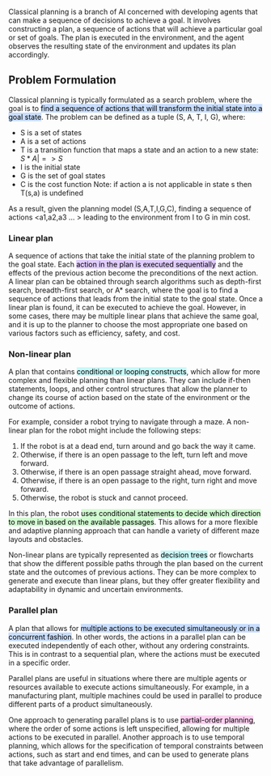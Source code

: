 
Classical planning is a branch of AI concerned with developing agents that can make a sequence of decisions to achieve a goal. It involves constructing a plan, a sequence of actions that will achieve a particular goal or set of goals. The plan is executed in the environment, and the agent observes the resulting state of the environment and updates its plan accordingly.


## Problem Formulation
Classical planning is typically formulated as a search problem, where the goal is to <mark style="background: #ADCCFFA6;">find a sequence of actions that will transform the initial state into a goal state</mark>. The problem can be defined as a tuple (S, A, T, I, G), where:
-   S is a set of states
-   A is a set of actions
-   T is a transition function that maps a state and an action to a new state: $S * A |=> S$
-   I is the initial state
-   G is the set of goal states
-   C is the cost function 
Note: if action a is not applicable in state s then T(s,a) is undefined

As a result, given the planning model (S,A,T,I,G,C), finding a sequence of actions <a1,a2,a3 ... > leading to the environment from I to G in min cost.

### Linear plan
A sequence of actions that take the initial state of the planning problem to the goal state. Each <mark style="background: #D2B3FFA6;">action in the plan is executed sequentially</mark> and the effects of the previous action become the preconditions of the next action. A linear plan can be obtained through search algorithms such as depth-first search, breadth-first search, or A* search, where the goal is to find a sequence of actions that leads from the initial state to the goal state. Once a linear plan is found, it can be executed to achieve the goal. However, in some cases, there may be multiple linear plans that achieve the same goal, and it is up to the planner to choose the most appropriate one based on various factors such as efficiency, safety, and cost.

  
### Non-linear plan

A plan that contains <mark style="background: #ABF7F7A6;">conditional or looping constructs</mark>, which allow for more complex and flexible planning than linear plans. They can include if-then statements, loops, and other control structures that allow the planner to change its course of action based on the state of the environment or the outcome of actions.

For example, consider a robot trying to navigate through a maze. A non-linear plan for the robot might include the following steps:

1.  If the robot is at a dead end, turn around and go back the way it came.
2.  Otherwise, if there is an open passage to the left, turn left and move forward.
3.  Otherwise, if there is an open passage straight ahead, move forward.
4.  Otherwise, if there is an open passage to the right, turn right and move forward.
5.  Otherwise, the robot is stuck and cannot proceed.

In this plan, the robot <mark style="background: #BBFABBA6;">uses conditional statements to decide which direction to move in based on the available passages</mark>. This allows for a more flexible and adaptive planning approach that can handle a variety of different maze layouts and obstacles.

Non-linear plans are typically represented as <mark style="background: #ABF7F7A6;">decision trees</mark> or flowcharts that show the different possible paths through the plan based on the current state and the outcomes of previous actions. They can be more complex to generate and execute than linear plans, but they offer greater flexibility and adaptability in dynamic and uncertain environments.

### Parallel plan

A plan that allows for <mark style="background: #ADCCFFA6;">multiple actions to be executed simultaneously or in a concurrent fashion</mark>. In other words, the actions in a parallel plan can be executed independently of each other, without any ordering constraints. This is in contrast to a sequential plan, where the actions must be executed in a specific order.

Parallel plans are useful in situations where there are multiple agents or resources available to execute actions simultaneously. For example, in a manufacturing plant, multiple machines could be used in parallel to produce different parts of a product simultaneously.

One approach to generating parallel plans is to use <mark style="background: #FFB8EBA6;">partial-order planning</mark>, where the order of some actions is left unspecified, allowing for multiple actions to be executed in parallel. Another approach is to use temporal planning, which allows for the specification of temporal constraints between actions, such as start and end times, and can be used to generate plans that take advantage of parallelism.